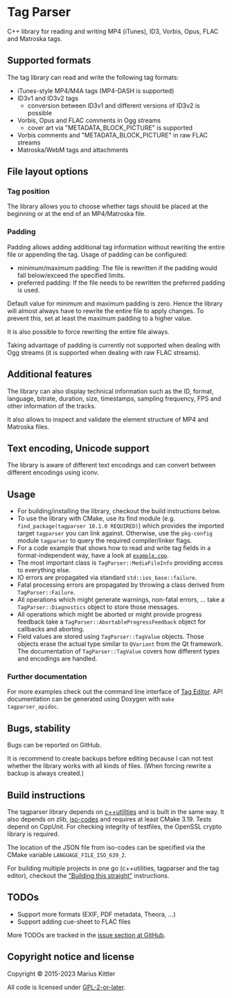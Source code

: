 # Tag Parser
C++ library for reading and writing MP4 (iTunes), ID3, Vorbis, Opus, FLAC and Matroska tags.

## Supported formats
The tag library can read and write the following tag formats:

* iTunes-style MP4/M4A tags (MP4-DASH is supported)
* ID3v1 and ID3v2 tags
    * conversion between ID3v1 and different versions of ID3v2 is possible
* Vorbis, Opus and FLAC comments in Ogg streams
    * cover art via "METADATA_BLOCK_PICTURE" is supported
* Vorbis comments and "METADATA_BLOCK_PICTURE" in raw FLAC streams
* Matroska/WebM tags and attachments

## File layout options
### Tag position
The library allows you to choose whether tags should be placed at the beginning or at
the end of an MP4/Matroska file.

### Padding
Padding allows adding additional tag information without rewriting the entire file
or appending the tag. Usage of padding can be configured:
* minimum/maximum padding: The file is rewritten if the padding would fall below/exceed the specified limits.
* preferred padding: If the file needs to be rewritten the preferred padding is used.

Default value for minimum and maximum padding is zero. Hence the library will almost always have to rewrite
the entire file to apply changes. To prevent this, set at least the maximum padding to a higher value.

It is also possible to force rewriting the entire file always.

Taking advantage of padding is currently not supported when dealing with Ogg streams (it is supported when dealing with raw FLAC streams).

## Additional features
The library can also display technical information such as the ID, format, language, bitrate,
duration, size, timestamps, sampling frequency, FPS and other information of the tracks.

It also allows to inspect and validate the element structure of MP4 and Matroska files.

## Text encoding, Unicode support
The library is aware of different text encodings and can convert between different encodings using iconv.

## Usage
* For building/installing the library, checkout the build instructions below.
* To use the library with CMake, use its find module (e.g. `find_package(tagparser 10.1.0 REQUIRED)`) which
  provides the imported target `tagparser` you can link against. Otherwise, use the `pkg-config` module
  `tagparser` to query the required compiler/linker flags.
* For a code example that shows how to read and write tag fields in a format-independent way, have
  a look at [`example.cpp`](doc/example.cpp).
* The most important class is `TagParser::MediaFileInfo` providing access to everything else.
* IO errors are propagated via standard `std::ios_base::failure`.
* Fatal processing errors are propagated by throwing a class derived from `TagParser::Failure`.
* All operations which might generate warnings, non-fatal errors, ... take a `TagParser::Diagnostics` object to store
  those messages.
* All operations which might be aborted or might provide progress feedback take a `TagParser::AbortableProgressFeedback`
  object for callbacks and aborting.
* Field values are stored using `TagParser::TagValue` objects. Those objects erase the actual type similar to `QVariant`
  from the Qt framework. The documentation of `TagParser::TagValue` covers how different types and encodings are
  handled.

### Further documentation
For more examples check out the command line interface of [Tag Editor](https://github.com/Martchus/tageditor).
API documentation can be generated using Doxygen with `make tagparser_apidoc`.

## Bugs, stability
Bugs can be reported on GitHub.

It is recommend to create backups before editing because I can not test whether the library
works with all kinds of files. (When forcing rewrite a backup is always created.)

## Build instructions
The tagparser library depends on [c++utilities](https://github.com/Martchus/cpp-utilities) and is built
in the same way.
It also depends on zlib, [iso-codes](https://salsa.debian.org/iso-codes-team/iso-codes) and requires at
least CMake 3.19. Tests depend on CppUnit. For checking integrity of testfiles, the OpenSSL crypto library is
required.

The location of the JSON file from iso-codes can be specified via the CMake variable `LANGUAGE_FILE_ISO_639_2`.

For building multiple projects in one go (c++utilities, tagparser and the tag editor), checkout
the ["Building this straight"](https://github.com/Martchus/tageditor#building-this-straight) instructions.

## TODOs
* Support more formats (EXIF, PDF metadata, Theora, ...)
* Support adding cue-sheet to FLAC files

More TODOs are tracked in the [issue section at GitHub](https://github.com/Martchus/tagparser/issues).

## Copyright notice and license
Copyright © 2015-2023 Marius Kittler

All code is licensed under [GPL-2-or-later](LICENSE).
